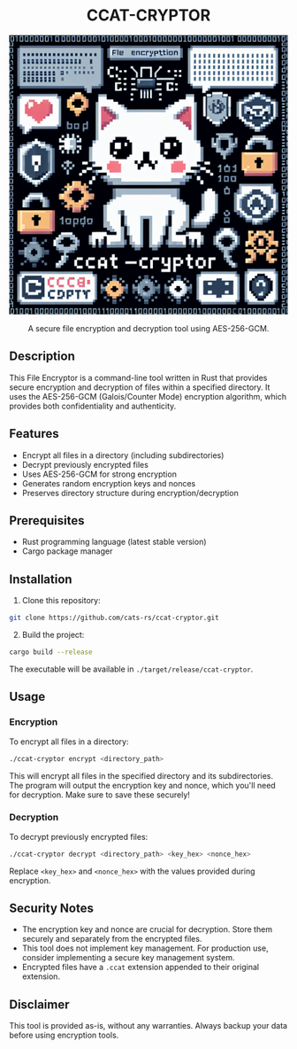 <div align="center">

# CCAT-CRYPTOR

![AI Generated ccat-cryptor logo](./assets/ai-logo-1.png)

A secure file encryption and decryption tool using AES-256-GCM.

</div>

## Description

This File Encryptor is a command-line tool written in Rust that provides secure encryption and decryption of files within a specified directory. It uses the AES-256-GCM (Galois/Counter Mode) encryption algorithm, which provides both confidentiality and authenticity.

## Features

- Encrypt all files in a directory (including subdirectories)
- Decrypt previously encrypted files
- Uses AES-256-GCM for strong encryption
- Generates random encryption keys and nonces
- Preserves directory structure during encryption/decryption

## Prerequisites

- Rust programming language (latest stable version)
- Cargo package manager

## Installation

1. Clone this repository:

```bash
git clone https://github.com/cats-rs/ccat-cryptor.git
```

2. Build the project:

```bash
cargo build --release
```

The executable will be available in `./target/release/ccat-cryptor`.

## Usage

### Encryption

To encrypt all files in a directory:

```bash
./ccat-cryptor encrypt <directory_path>
```

This will encrypt all files in the specified directory and its subdirectories. The program will output the encryption key and nonce, which you'll need for decryption. Make sure to save these securely!

### Decryption

To decrypt previously encrypted files:

```bash
./ccat-cryptor decrypt <directory_path> <key_hex> <nonce_hex>
```

Replace `<key_hex>` and `<nonce_hex>` with the values provided during encryption.

## Security Notes

- The encryption key and nonce are crucial for decryption. Store them securely and separately from the encrypted files.
- This tool does not implement key management. For production use, consider implementing a secure key management system.
- Encrypted files have a `.ccat` extension appended to their original extension.

## Disclaimer

This tool is provided as-is, without any warranties. Always backup your data before using encryption tools.
